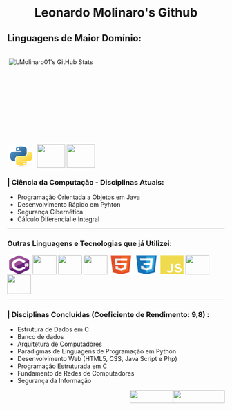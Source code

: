 <h1 align = "center">Leonardo Molinaro's Github </h1>

## Linguagens de Maior Domínio:

<div style="display: inline_block"><br>
  <a href="https://awesome-github-stats.azurewebsites.net/index.html??cardType=github&theme=ocean-dark&preferLogin=false">    <img  alt="LMolinaro01's GitHub Stats" src="https://awesome-github-stats.azurewebsites.net/user-stats/LMolinaro01?cardType=github&theme=ocean-dark&preferLogin=false" align = "right" width= "500px" height = "200px"/> </a>
  <img align="center" height="55" width="65" src="https://raw.githubusercontent.com/devicons/devicon/master/icons/python/python-original.svg">
  <img align="center" height="55" width="65"src="https://cdn.jsdelivr.net/gh/devicons/devicon@latest/icons/java/java-original-wordmark.svg" />
  <img align="center" height="55" width="65" src="https://cdn.jsdelivr.net/gh/devicons/devicon@latest/icons/cplusplus/cplusplus-original.svg">


### | Ciência da Computação - Disciplinas Atuais:

* Programação Orientada a Objetos em Java
* Desenvolvimento Rápido em Pyhton
* Segurança Cibernética
* Cálculo Diferencial e Integral

---------------------------------------------------------------------
  
###  Outras Linguagens e Tecnologias que já Utilizei:

  <img align="center"  height="45" width="55" src="https://raw.githubusercontent.com/devicons/devicon/master/icons/csharp/csharp-original.svg">
  <img align="center" height="45" width="55" src="https://cdn.jsdelivr.net/gh/devicons/devicon@latest/icons/c/c-original.svg" />
  <img align="center" height="45" width="55" src="https://cdn.jsdelivr.net/gh/devicons/devicon@latest/icons/postgresql/postgresql-plain-wordmark.svg">
  <img align="center" height="45" width="55" src="https://cdn.jsdelivr.net/gh/devicons/devicon@latest/icons/mysql/mysql-original-wordmark.svg" />
  <img align="center" height="45" width="55" src="https://raw.githubusercontent.com/devicons/devicon/master/icons/html5/html5-original.svg">
  <img align="center" height="45" width="55" src="https://raw.githubusercontent.com/devicons/devicon/master/icons/css3/css3-original.svg">
  <img align="center" height="45" width="55" src="https://raw.githubusercontent.com/devicons/devicon/master/icons/javascript/javascript-plain.svg">
  <img align="center" height="45" width="55" src="https://cdn.jsdelivr.net/gh/devicons/devicon@latest/icons/php/php-original.svg">
  <img align="center" height="45" width="55" src="https://cdn.jsdelivr.net/gh/devicons/devicon@latest/icons/unity/unity-original.svg" />
  
    
          

---------------------------------------------------------------------
### | Disciplinas Concluídas (Coeficiente de Rendimento: 9,8) :

* Estrutura de Dados em C
* Banco de dados
* Arquitetura de Computadores
* Paradigmas de Linguagens de Programação em Python
* Desenvolvimento Web (HTML5, CSS, Java Script e Php)
* Programação Estruturada em C
* Fundamento de Redes de Computadores
* Segurança da Informação

<a href = "https://linktr.ee/leomolinarodev01"> <img align = "right" width = "120px" height = "30px" src="https://img.shields.io/badge/LinkedIn-0077B5?style=for-the-badge&logo=linkedin&logoColor=white"/> </a>
<a href = "https://linktr.ee/leomolinarodev01"><img align = "right"  width = "100px" height = "30px" src="https://img.shields.io/badge/Gmail-D14836?style=for-the-badge&logo=gmail&logoColor=white"/> </a>


<!--
<a href="https://github.com/anuraghazra/top-langs">
  <img height=200 align="center" src="https://github-readme-stats.vercel.app/api/top-langs/?username=lmolinaro01&hide_progress=true&theme=dracula&layout=compact" /> -->





  
</div>
